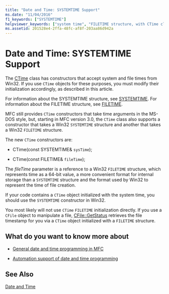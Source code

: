 ```yaml
---
title: "Date and Time: SYSTEMTIME Support"
ms.date: "11/04/2016"
f1_keywords: ["SYSTEMTIME"]
helpviewer_keywords: ["system time", "FILETIME structure, with CTime class", "time [C++], formatting", "SYSTEMTIME structure", "dates [C++], MFC", "formatting [C++], time"]
ms.assetid: 201528e4-2ffa-48fc-af8f-203aa86d942a
---
```

# Date and Time: SYSTEMTIME Support

The [CTime](../atl-mfc-shared/reference/ctime-class.md) class has constructors that accept system and file times from Win32. If you use `CTime` objects for these purposes, you must modify their initialization accordingly, as described in this article.

For information about the SYSTEMTIME structure, see [SYSTEMTIME](/windows/desktop/api/minwinbase/ns-minwinbase-systemtime). For information about the FILETIME structure, see [FILETIME](/windows/desktop/api/minwinbase/ns-minwinbase-filetime).

MFC still provides `CTime` constructors that take time arguments in the MS-DOS style, but, starting in MFC version 3.0, the `CTime` class also supports a constructor that takes a Win32 `SYSTEMTIME` structure and another that takes a Win32 `FILETIME` structure.

The new `CTime` constructors are:

- CTime(const SYSTEMTIME& `sysTime`);

- CTime(const FILETIME& `fileTime`);

The *fileTime* parameter is a reference to a Win32 `FILETIME` structure, which represents time as a 64-bit value, a more convenient format for internal storage than a `SYSTEMTIME` structure and the format used by Win32 to represent the time of file creation.

If your code contains a `CTime` object initialized with the system time, you should use the `SYSTEMTIME` constructor in Win32.

You most likely will not use `CTime` `FILETIME` initialization directly. If you use a `CFile` object to manipulate a file, [CFile::GetStatus](../mfc/reference/cfile-class.md#getstatus) retrieves the file timestamp for you via a `CTime` object initialized with a `FILETIME` structure.

## What do you want to know more about

- [General date and time programming in MFC](../atl-mfc-shared/date-and-time.md)

- [Automation support of date and time programming](../atl-mfc-shared/date-and-time-automation-support.md)

## See Also

[Date and Time](../atl-mfc-shared/date-and-time.md)
